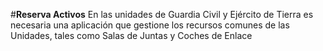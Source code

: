 #**Reserva Activos**
En las unidades de Guardia Civil y Ejército de Tierra es necesaria una aplicación que gestione los recursos comunes de las Unidades, tales como  Salas de Juntas y Coches de Enlace